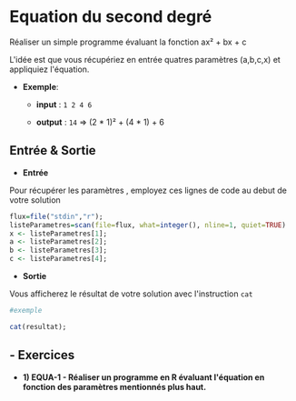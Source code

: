 # Equation du second degré

Réaliser un simple programme évaluant la fonction ax² + bx + c

L'idée est que vous récupériez en entrée quatres paramètres (a,b,c,x) et appliquiez l'équation.

+ **Exemple**:

  + **input** :
```1 2 4 6```

  + **output** :
  ```14``` => (2 * 1)² + (4 * 1) + 6

## Entrée & Sortie

+ **Entrée**

Pour récupérer les paramètres , employez ces lignes de code au debut de votre solution
```R
flux=file("stdin","r");
listeParametres=scan(file=flux, what=integer(), nline=1, quiet=TRUE)
x <- listeParametres[1];
a <- listeParametres[2];
b <- listeParametres[3];
c <- listeParametres[4];
```

+ **Sortie**

Vous afficherez le résultat de votre solution avec l'instruction ``` cat ```
```R
#exemple

cat(resultat);
```

## - Exercices

+ **1) EQUA-1 - Réaliser un programme en R évaluant l'équation en fonction des paramètres mentionnés plus haut.**



